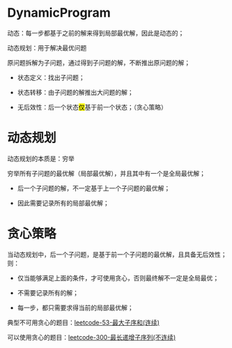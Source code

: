 # DynamicProgram

动态：每一步都基于之前的解来得到局部最优解，因此是动态的；

动态规划：用于解决最优问题

原问题拆解为子问题，通过得到子问题的解，不断推出原问题的解；

- 状态定义：找出子问题；

- 状态转移：由子问题的解推出大问题的解；

- 无后效性：后一个状态<mark>仅</mark>基于前一个状态；（贪心策略）

# 动态规划

动态规划的本质是：穷举

穷举所有子问题的最优解（局部最优解），并且其中有一个是全局最优解；

- 后一个子问题的解，不一定基于上一个子问题的最优解；

- 因此需要记录所有的局部最优解；

# 贪心策略

当动态规划中，后一个子问题，是基于前一个子问题的最优解，且具备无后效性；则：

- 仅当能够满足上面的条件，才可使用贪心，否则最终解不一定是全局最优；

- 不需要记录所有的解；

- 每一步，都只需要求得当前的局部最优解；

典型不可用贪心的题目：[leetcode-53-最大子序和(连续)](https://leetcode.cn/problems/maximum-subarray/)

可以使用贪心的题目：[leetcode-300-最长递增子序列(不连续)](https://leetcode.cn/problems/longest-increasing-subsequence/)


